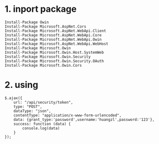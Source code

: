 ﻿# 1. inport package
	Install-Package Owin
	Install-Package Microsoft.AspNet.Cors
	Install-Package Microsoft.AspNet.WebApi.Client
	Install-Package Microsoft.AspNet.WebApi.Core
	Install-Package Microsoft.AspNet.WebApi.Owin
	Install-Package Microsoft.AspNet.WebApi.WebHost
	Install-Package Microsoft.Owin
	Install-Package Microsoft.Owin.Host.SystemWeb
	Install-Package Microsoft.Owin.Security
	Install-Package Microsoft.Owin.Security.OAuth
	Install-Package Microsoft.Owin.Cors

# 2. using 
    $.ajax({
        url: "/api/security/token",
        type: "POST",
        dataType: "json",
        contentType: "application/x-www-form-urlencoded",
        data: {grant_type:'password',username:'huangzl',password:'123'},
        success: function (data) {
            console.log(data)
        }
    });